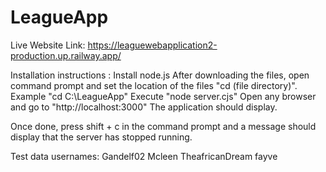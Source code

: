 # LeagueApp

Live Website Link: https://leaguewebapplication2-production.up.railway.app/

Installation instructions :
Install node.js
After downloading the files, open command prompt and set the location of the files "cd (file directory)". Example "cd C:\LeagueApp" 
Execute "node server.cjs"
Open any browser and go to "http://localhost:3000" 
The application should display. 

Once done, press shift + c in the command prompt and a message should display that the server has stopped running. 


Test data usernames:
Gandelf02
Mcleen
TheafricanDream
fayve
